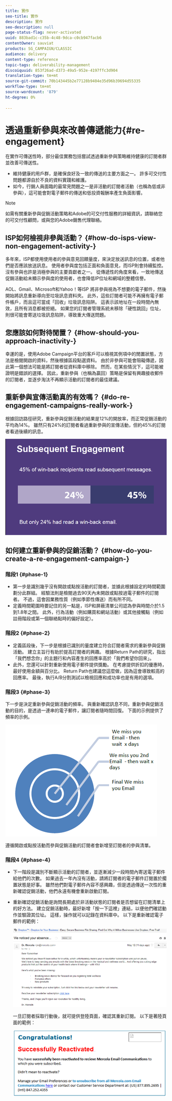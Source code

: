 ```yaml
---
title: 實作
seo-title: 實作
description: 實作
seo-description: null
page-status-flag: never-activated
uuid: 883bad1c-c35b-4c48-9dca-c0cb947facb6
contentOwner: sauviat
products: SG_CAMPAIGN/CLASSIC
audience: delivery
content-type: reference
topic-tags: deliverability-management
discoiquuid: 853f26ad-d373-49a5-952e-4197ffc3d904
translation-type: tm+mt
source-git-commit: 70b143445b2e77128b9404e35d96b39694d55335
workflow-type: tm+mt
source-wordcount: '879'
ht-degree: 0%

---
```



# 透過重新參與來改善傳遞能力{#re-engagement}

在實作可傳送性時，部分最佳實務包括嘗試透過重新參與策略維持健康的訂閱者群並改善可傳送性。

* 維持健康的用戶群，是確保良好及一致的傳送的主要方面之一。 許多可交付性問題都源自於不良的資料實踐和維護。
* 如今，行銷人員面臨的最常見問題之一是非活動的訂閱者活動（也稱為低或非參與），這可能會對電子郵件的傳送和低投資報酬率產生負面影響。

>[!NOTE]
>
>如需有關重新參與促銷活動策略和Adobe的可交付性服務的詳細資訊，請聯絡您的可交付性顧問，或與您的Adobe銷售代理聯絡。

## ISP如何檢視非參與活動？ {#how-do-isps-view-non-engagement-activity-}

多年來，ISP都使用使用者的參與意見回饋量度，來決定放送訊息的位置，或者他們是否應該放送訊息。 使用者參與度包括正面和負面意見，而ISP則會持續監控。 沒有參與也許是消極參與的主要貢獻者之一。 從傳遞性的角度來看，一致地傳送促銷活動給未顯示參與度的使用者，也會降低IP位址和網域的整體信譽。

AOL、Gmail、Microsoft和Yahoo！等ISP 將非參與視為不想要的電子郵件，然後開始將訊息重新導向至垃圾訊息資料夾。 此外，這些訂閱者可能不再擁有電子郵件帳戶，而且這可當成「回收」垃圾訊息陷阱。 這表示該地址在一段時間內無效，且所有消息都被拒絕。 如果您的訂閱者管理系統未移除「硬性跳回」位址，則很可能會寄送垃圾訊息陷阱，導致重大傳送問題。

## 您應該如何對待閒置？ {#how-should-you-approach-inactivity-}

幸運的是，使用Adobe Campaign平台的客戶可以檢視其例項中的閒置狀態，方法是檢閱開啟的資料，然後根據區段點選資料。 由於非參與可能會阻礙傳遞，因此第一個想法可能是將訂閱者從資料庫中移除。 然而，在某些情況下，這可能被證明是錯誤的選擇。 因此，重新參與（也稱為贏回）策略是保留有興趣接收郵件的訂閱者，並逐步淘汰不再顯示活動的訂閱者的最佳建議。

## 重新參與宣傳活動真的有效嗎？ {#do-re-engagement-campaigns-really-work-}

根據回訪路徑研究，重新參與促銷活動的結果是12%的開放率，而正常促銷活動的平均為14%。 雖然只有24%的訂閱者看過重新參與的宣傳活動，但約45%的訂閱者看過後續的訊息。

![](assets/deliverability_implementation_1.png)

## 如何建立重新參與的促銷活動？ {#how-do-you-create-a-re-engagement-campaign-}

### 階段1 {#phase-1}

* 第一步是識別幾乎沒有開啟或點按活動的訂閱者，並據此根據設定的時間範圍劃分此群組。 經驗法則是檢閱過去90天內未開啟或點按過電子郵件的訂閱者。 不過，這會因業務性質（例如季節性傳送）而有所不同。
* 定義時間範圍時要記住的另一點是，ISP和屏蔽清單公司認為參與時間介於1.5到1.8年之間。 此外，行為活動（例如購買和網站活動）或其他接觸點（例如註冊階段或第一個聯絡點時的偏好設定）。

### 階段2 {#phase-2}

* 定義區段後，下一步是根據已識別的量度建立符合訂閱者需求的重新參與促銷活動。 建立主旨行有助於提高訂閱者的興趣。 根據Return Path的研究，指出「我們想念你」的主題行和內容產生的回應率高於「我們希望你回來」。
* 此外，您還可以針對重新使用電子郵件提供獎勵。 在考慮提供折扣的優惠時，最好使用金額與百分比。 Return Path也建議您這麼做，因為這會導致較高的回應率。 最後，執行A/B分割測試以檢視回應和成功率也是有用的選項。

### 階段3 {#phase-3}

下一步是決定重新參與促銷活動的頻率。 與重新確認訊息不同，重新參與促銷活動的目的，是透過一連串的電子郵件，讓訂閱者隨時間回復。 下面的示例提供了頻率的示例。

![](assets/deliverability_implementation_2.png)

遵循開啟或點按活動而參與促銷活動的訂閱者會新增至訂閱者的參與清單。

### 階段4 {#phase-4}

* 下一階段是識別不斷顯示活動的訂閱者，並逐漸減少一段時間內寄送電子郵件給他們的次數。 如果過去一年內沒有活動，請將訂閱者的電子郵件訂閱置於擱置狀態是好事。 雖然他們對電子郵件內容不感興趣，但是透過傳送一次性的重新確認促銷活動，他們永遠有機會重新啟動訂閱。
* 重新確認促銷活動是詢問長期處於非活動狀態的訂閱者是否想留在訂閱清單上的好方法。 建立促銷活動時，最好新增「按一下這裡」連結，以便他們確認動作並驗證其位址。 這樣，操作就可以記錄在資料庫中。 以下是重新確認電子郵件的範例：

   ![](assets/deliverability_implementation_3.png)

   一旦訂閱者採取行動後，就可提供登陸頁面，確認其重新訂閱。 以下是著陸頁面的範例：

   ![](assets/deliverability_implementation_4.png)
